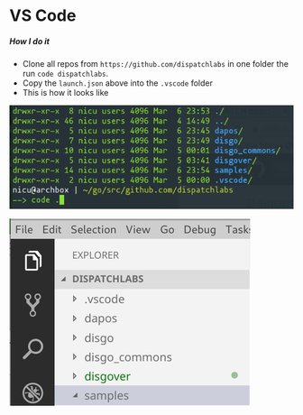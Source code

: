# VS Code
##### How I do it
- Clone all repos from `https://github.com/dispatchlabs` in one folder the run `code dispatchlabs`.
- Copy the `launch.json` above into the `.vscode` folder
- This is how it looks like

![](vscode1.png)

![](vscode2.png)
